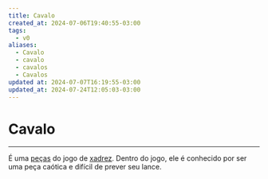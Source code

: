 ```yaml
---
title: Cavalo
created_at: 2024-07-06T19:40:55-03:00
tags:
  - v0
aliases:
  - Cavalo
  - cavalo
  - cavalos
  - Cavalos
updated at: 2024-07-07T16:19:55-03:00
updated_at: 2024-07-24T12:05:03-03:00
---
```

# Cavalo
---

É uma [peças](_insight/2024/07/2024-07-06-Pecas_de_xadrez.md) do jogo de [xadrez](../../../sementes/2024/07/2024-07-06-Xadrez.md). Dentro do jogo, ele é conhecido por ser uma peça caótica e difícil de prever seu lance.